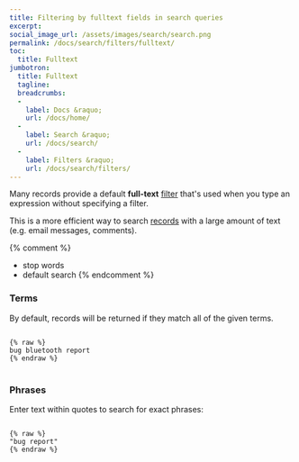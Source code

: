 ```yaml
---
title: Filtering by fulltext fields in search queries
excerpt:
social_image_url: /assets/images/search/search.png
permalink: /docs/search/filters/fulltext/
toc:
  title: Fulltext
jumbotron:
  title: Fulltext
  tagline: 
  breadcrumbs:
  -
    label: Docs &raquo;
    url: /docs/home/
  -
    label: Search &raquo;
    url: /docs/search/
  -
    label: Filters &raquo;
    url: /docs/search/filters/
---
```


Many records provide a default **full-text** [filter](/docs/search/filters/) that's used when you type an expression without specifying a filter.

This is a more efficient way to search [records](/docs/records/) with a large amount of text (e.g. email messages, comments).

{% comment %}
* stop words
* default search
{% endcomment %}

### Terms

By default, records will be returned if they match all of the given terms.

<pre>
<code class="language-text">
{% raw %}
bug bluetooth report
{% endraw %}
</code>
</pre>

### Phrases

Enter text within quotes to search for exact phrases:

<pre>
<code class="language-text">
{% raw %}
"bug report"
{% endraw %}
</code>
</pre>

